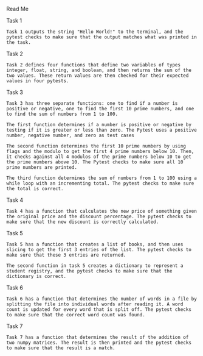 Read Me

Task 1

    Task 1 outputs the string "Hello World!" to the terminal, and the pytest checks to make sure that the output matches what was printed in the task. 

Task 2 

    Task 2 defines four functions that define two variables of types integer, float, string, and boolean, and then returns the sum of the two values. These return values are then checked for their expected values in four pytests. 

Task 3

    Task 3 has three separate functions: one to find if a number is positive or negative, one to find the first 10 prime numbers, and one to find the sum of numbers from 1 to 100. 

    The first function determines if a number is positive or negative by testing if it is greater or less than zero. The Pytest uses a positive number, negative number, and zero as test cases

    The second function determines the first 10 prime numbers by using flags and the modulo to get the first 4 prime numbers below 10. Then, it checks against all 4 modulos of the prime numbers below 10 to get the prime numbers above 10. The Pytest checks to make sure all 10 prime numbers are printed. 

    The third function determines the sum of numbers from 1 to 100 using a while loop with an incrementing total. The pytest checks to make sure the total is correct. 

Task 4

    Task 4 has a function that calculates the new price of something given the original price and the discount percentage. The pytest checks to make sure that the new discount is correctly calculated. 

Task 5

    Task 5 has a function that creates a list of books, and then uses slicing to get the first 3 entries of the list. The pytest checks to make sure that these 3 entries are returned. 

    The second function in task 5 creates a dictionary to represent a student registry, and the pytest checks to make sure that the dictionary is correct. 

Task 6

    Task 6 has a function that determines the number of words in a file by splitting the file into individual words after reading it. A word count is updated for every word that is split off. The pytest checks to make sure that the correct word count was found. 

Task 7

    Task 7 has a function that determines the result of the addition of two numpy matrices. The result is then printed and the pytest checks to make sure that the result is a match. 